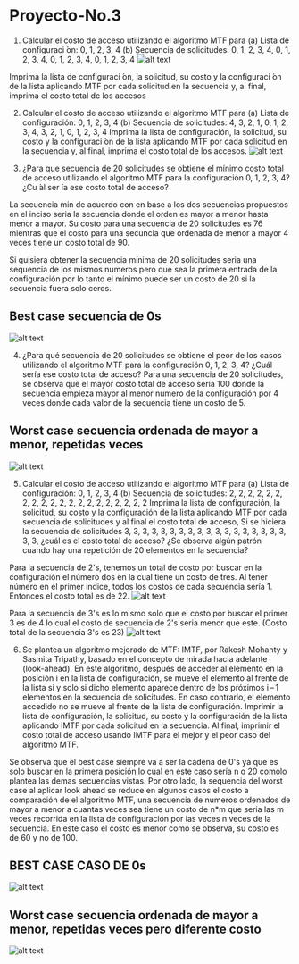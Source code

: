 # Proyecto-No.3


1. Calcular el costo de acceso utilizando el algoritmo MTF para
    (a) Lista de configuraci ́on: 0, 1, 2, 3, 4
    (b) Secuencia de solicitudes: 0, 1, 2, 3, 4, 0, 1, 2, 3, 4, 0, 1, 2, 3, 4, 0, 1, 2, 3, 4
![alt text](./pictures/1.png)

Imprima la lista de configuraci ́on, la solicitud, su costo y la configuraci ́on de la lista aplicando
MTF por cada solicitud en la secuencia y, al final, imprima el costo total de los accesos

2. Calcular el costo de acceso utilizando el algoritmo MTF para
    (a) Lista de configuración: 0, 1, 2, 3, 4
    (b) Secuencia de solicitudes: 4, 3, 2, 1, 0, 1, 2, 3, 4, 3, 2, 1, 0, 1, 2, 3, 4
Imprima la lista de configuración, la solicitud, su costo y la configuraci ́on de la lista aplicando
MTF por cada solicitud en la secuencia y, al final, imprima el costo total de los accesos.
![alt text](./pictures/2.png)

3. ¿Para que secuencia de 20 solicitudes se obtiene el mínimo costo total de acceso utilizando el
algoritmo MTF para la configuración 0, 1, 2, 3, 4? ¿Cu ́al ser ́ıa ese costo total de acceso?

La secuencia min de acuerdo con en base a los dos secuencias propuestos en el inciso seria la secuencia donde el orden es mayor a menor hasta menor a mayor. Su costo para una secuencia de 20 solicitudes es 76 mientras que el costo para una secuncia que ordenada de menor a mayor 4 veces tiene un costo total de 90. 

Si quisiera obtener la secuencia mínima de 20 solicitudes seria una sequencia de los mismos numeros pero que sea la primera entrada de la configuración por lo tanto el mínimo puede ser un costo de 20 si la secuencia fuera solo ceros. 

## Best case secuencia de 0s
![alt text](./pictures/3.png)

4. ¿Para qué secuencia de 20 solicitudes se obtiene el peor de los casos utilizando el algoritmo MTF para la configuración 0, 1, 2, 3, 4? ¿Cuál sería ese costo total de acceso?
Para una secuencia de 20 solicitudes, se observa que el mayor costo total de acceso seria 100 donde la secuencia empieza mayor al menor numero de la configuración por 4 veces donde cada valor de la secuencia tiene un costo de 5.
## Worst case secuencia ordenada de mayor a menor, repetidas veces
![alt text](./pictures/4.png)




5. Calcular el costo de acceso utilizando el algoritmo MTF para
(a) Lista de configuración: 0, 1, 2, 3, 4
(b) Secuencia de solicitudes: 2, 2, 2, 2, 2, 2, 2, 2, 2, 2, 2, 2, 2, 2, 2, 2, 2, 2, 2, 2
Imprima la lista de configuración, la solicitud, su costo y la configuración de la lista aplicando
MTF por cada secuencia de solicitudes y al final el costo total de acceso, Si se hiciera la secuencia de solicitudes 3, 3, 3, 3, 3, 3, 3, 3, 3, 3, 3, 3, 3, 3, 3, 3, 3, 3, 3, 3, ¿cuál es el costo total de acceso? ¿Se observa algún patrón cuando hay una repetición de 20 elementos en la secuencia?

Para la secuencia de 2's, tenemos un total de costo por buscar en la configuración el número dos en la cual tiene un costo de tres. Al tener número en el primer indice, todos los costos de cada secuencia sería 1. Entonces el costo total es de 22. 
![alt text](./pictures/5.png)


Para la secuencia de 3's es lo mismo solo que el costo por buscar el primer 3 es de 4 lo cual el costo de secuencia de 2's seria menor que este. (Costo total de la secuencia 3's es 23)
![alt text](./pictures/6.png)



6. Se plantea un algoritmo mejorado de MTF: IMTF, por Rakesh Mohanty y Sasmita Tripathy, basado en el concepto de mirada hacia adelante (look-ahead). En este algoritmo, después de acceder al elemento en la posición i en la lista de configuración, se mueve el elemento al frente de la lista si y solo si dicho elemento aparece dentro de los próximos i – 1 elementos en la secuencia de solicitudes. En caso contrario, el elemento accedido no se mueve al frente de la lista de configuración. Imprimir la lista de configuración, la solicitud, su costo y la configuración de la lista aplicando IMTF por cada solicitud en la secuencia. Al final, imprimir el costo total de acceso usando IMTF para el mejor y el peor caso del algoritmo MTF.

Se observa que el best case siempre va a ser la cadena de 0's ya que es solo buscar en la primera posición lo cual en este caso sería n o 20 comolo plantea las demas secuencias vistas. Por otro lado, la sequencia del worst case al aplicar look ahead se reduce en algunos casos el costo a comparación de el algoritmo MTF, una secuencia de numeros ordenados de mayor a menor a cuantas veces sea tiene un costo de n*m que seria las m veces recorrida en la lista de configuración por las veces n veces de la secuencia. En este caso el costo es menor como se observa, su costo es de 60 y no de 100. 
## BEST CASE CASO DE 0s
![alt text](./pictures/7.png)

## Worst case secuencia ordenada de mayor a menor, repetidas veces pero diferente costo
![alt text](./pictures/8.png)